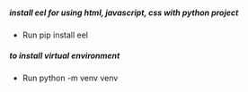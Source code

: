 ##### install eel for using html, javascript, css with python project
- Run
pip install eel

##### to install virtual environment
- Run
python -m venv venv
